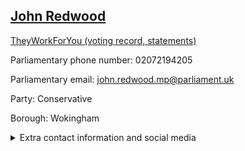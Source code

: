 ## <a href="https://members.parliament.uk/member/14/contact">John Redwood</a>

<a href="https://www.theyworkforyou.com/mp/10499/john_redwood/wokingham">TheyWorkForYou (voting record, statements)</a> 

Parliamentary phone number: 02072194205 

Parliamentary email: john.redwood.mp@parliament.uk 

Party: Conservative 

Borough: Wokingham 

<details><summary>Extra contact information and social media</summary> 
<li>Website: http://www.johnredwoodsdiary.com</li>
<li>Twitter: https://twitter.com/johnredwood</li>
<li>Constituency office phone number:</li>
<li>Constituency office email:</li>
<li>Facebook:</li>
<li>Instagram:</li>
<li>Youtube:</li>
<li>Linkedin:</li>
<li>Government department phone number:</li>
<li>Government department email:</li>
<li>Threads:</li>
<li>Party office phone number:</li>
<li>Party office email:</li>
<li>Tiktok:</li>
</details>